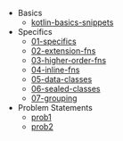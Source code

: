- Basics
	- [kotlin-basics-snippets](./basics/kotlin-basics-snippets.md)
- Specifics
	- [01-specifics](./specifics/01-specifics.md)
	- [02-extension-fns](./specifics/02-extension-fns.md)
	- [03-higher-order-fns](./specifics/03-higher-order-fns.md)
	- [04-inline-fns](./specifics/04-inline-fns.md)
	- [05-data-classes](./specifics/05-data-classes.md)
	- [06-sealed-classes](./specifics/06-sealed-classes.md)
	- [07-grouping](./specifics/07-grouping.md)	
- Problem Statements
	- [prob1](./problem-statements/prob1.md)
	- [prob2](./problem-statements/prob2.md)
